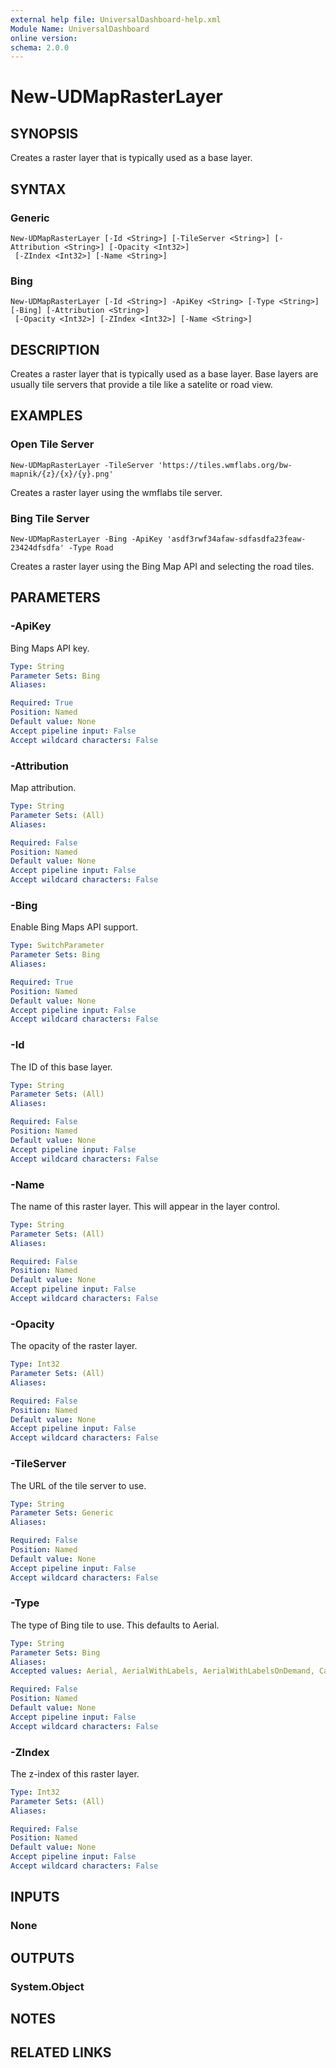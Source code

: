 ```yaml
---
external help file: UniversalDashboard-help.xml
Module Name: UniversalDashboard
online version: 
schema: 2.0.0
---
```


# New-UDMapRasterLayer

## SYNOPSIS
Creates a raster layer that is typically used as a base layer. 

## SYNTAX

### Generic
```
New-UDMapRasterLayer [-Id <String>] [-TileServer <String>] [-Attribution <String>] [-Opacity <Int32>]
 [-ZIndex <Int32>] [-Name <String>]
```

### Bing
```
New-UDMapRasterLayer [-Id <String>] -ApiKey <String> [-Type <String>] [-Bing] [-Attribution <String>]
 [-Opacity <Int32>] [-ZIndex <Int32>] [-Name <String>]
```

## DESCRIPTION
Creates a raster layer that is typically used as a base layer. Base layers are usually tile servers that provide a tile like a satelite or road view. 

## EXAMPLES

### Open Tile Server
```
New-UDMapRasterLayer -TileServer 'https://tiles.wmflabs.org/bw-mapnik/{z}/{x}/{y}.png' 
```

Creates a raster layer using the wmflabs tile server.

### Bing Tile Server
```
New-UDMapRasterLayer -Bing -ApiKey 'asdf3rwf34afaw-sdfasdfa23feaw-23424dfsdfa' -Type Road
```

Creates a raster layer using the Bing Map API and selecting the road tiles. 

## PARAMETERS

### -ApiKey
Bing Maps API key.

```yaml
Type: String
Parameter Sets: Bing
Aliases: 

Required: True
Position: Named
Default value: None
Accept pipeline input: False
Accept wildcard characters: False
```

### -Attribution
Map attribution.

```yaml
Type: String
Parameter Sets: (All)
Aliases: 

Required: False
Position: Named
Default value: None
Accept pipeline input: False
Accept wildcard characters: False
```

### -Bing
Enable Bing Maps API support.

```yaml
Type: SwitchParameter
Parameter Sets: Bing
Aliases: 

Required: True
Position: Named
Default value: None
Accept pipeline input: False
Accept wildcard characters: False
```

### -Id
The ID of this base layer.

```yaml
Type: String
Parameter Sets: (All)
Aliases: 

Required: False
Position: Named
Default value: None
Accept pipeline input: False
Accept wildcard characters: False
```

### -Name
The name of this raster layer. This will appear in the layer control.

```yaml
Type: String
Parameter Sets: (All)
Aliases: 

Required: False
Position: Named
Default value: None
Accept pipeline input: False
Accept wildcard characters: False
```

### -Opacity
The opacity of the raster layer.

```yaml
Type: Int32
Parameter Sets: (All)
Aliases: 

Required: False
Position: Named
Default value: None
Accept pipeline input: False
Accept wildcard characters: False
```

### -TileServer
The URL of the tile server to use.

```yaml
Type: String
Parameter Sets: Generic
Aliases: 

Required: False
Position: Named
Default value: None
Accept pipeline input: False
Accept wildcard characters: False
```

### -Type
The type of Bing tile to use. This defaults to Aerial.

```yaml
Type: String
Parameter Sets: Bing
Aliases: 
Accepted values: Aerial, AerialWithLabels, AerialWithLabelsOnDemand, CanvasDark, CanvasLight, CanvasGray, Road

Required: False
Position: Named
Default value: None
Accept pipeline input: False
Accept wildcard characters: False
```

### -ZIndex
The z-index of this raster layer.

```yaml
Type: Int32
Parameter Sets: (All)
Aliases: 

Required: False
Position: Named
Default value: None
Accept pipeline input: False
Accept wildcard characters: False
```

## INPUTS

### None


## OUTPUTS

### System.Object

## NOTES

## RELATED LINKS

